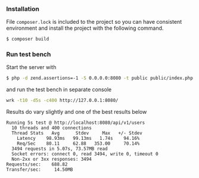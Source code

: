 ### Installation

File `composer.lock` is included to the project so you can have consistent environment and install the project with the following command.

```bash
$ composer build
```

### Run test bench

Start the server with

```bash
$ php -d zend.assertions=-1 -S 0.0.0.0:8080 -t public public/index.php
```

and run the test bench in separate console

```bash
wrk -t10 -d5s -c400 http://127.0.0.1:8080/
```

Results do vary slightly and one of the best results below
```text
Running 5s test @ http://localhost:8080/api/v1/users
  10 threads and 400 connections
  Thread Stats   Avg      Stdev     Max   +/- Stdev
    Latency    98.93ms   99.13ms   1.74s    94.16%
    Req/Sec    80.11     62.88   353.00     70.14%
  3494 requests in 5.07s, 73.57MB read
  Socket errors: connect 0, read 3494, write 0, timeout 0
  Non-2xx or 3xx responses: 3494
Requests/sec:    688.82
Transfer/sec:     14.50MB
```

